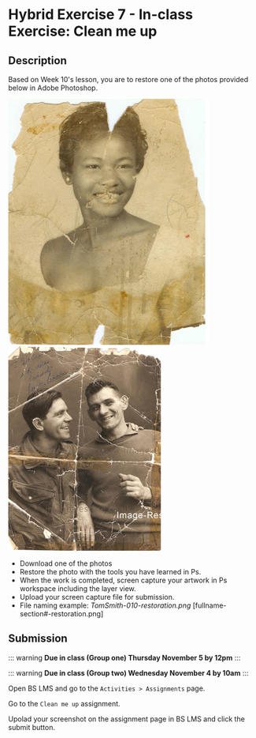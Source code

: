 # Hybrid Exercise 7 - In-class Exercise: Clean me up

## Description

Based on Week 10's lesson, you are to restore one of the photos provided below in Adobe Photoshop.

<img src="../assets/7-1-PS-hybrid.jpg" alt="Smiley young woman"> 
<img src="../assets/7-2-PS-hybrid.jpg" alt="Two young men">

- Download one of the photos
- Restore the photo with the tools you have learned in Ps.
- When the work is completed, screen capture your artwork in Ps workspace including the layer view.
- Upload your screen capture file for submission.
- File naming example: *TomSmith-010-restoration.png* [fullname-section#-restoration.png]


## Submission

::: warning
**Due in class (Group one) Thursday November 5 by 12pm**
:::

::: warning
**Due in class (Group two) Wednesday November 4 by 10am**
:::

Open BS LMS and go to the `Activities > Assignments` page.

Go to the `Clean me up` assignment.

Upolad your screenshot on the assignment page in BS LMS and click the submit button.